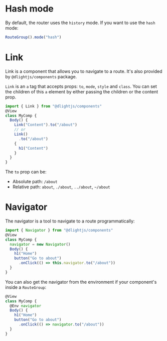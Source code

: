 
# Hash mode
By default, the router uses the `history` mode. If you want to use the `hash` mode:
```javascript
RouteGroup().mode("hash")
```

# Link
Link is a component that allows you to navigate to a route. It's also provided by `@dlightjs/components` package. 

`Link` is an `a` tag that accepts props: `to`, `mode`, `style` and `class`. You can set the children of this `a` element by either passing the children or the content prop.
```javascript
import { Link } from "@dlightjs/components"
@View
class MyComp {
  Body() {
    Link("Content").to("/about")
    // or
    Link()
      .to("/about")
    {
      h1("Content")
    }
  }
}
```

The `to` prop can be:
* Absolute path: `/about`
* Relative path: `about`, `./about`, `../about`, `~/about`


# Navigator
The navigator is a tool to navigate to a route programmatically:
```javascript
import { Navigator } from "@dlightjs/components"
@View
class MyComp {
  navigator = new Navigator()
  Body() {
    h1("Home")
    button("Go to about")
      .onClick(() => this.navigator.to("/about"))
  }
}
```

You can also get the navigator from the environment if your component's inside a `RouteGroup`:
```javascript
@View
class MyComp {
  @Env navigator
  Body() {
    h1("Home")
    button("Go to about")
      .onClick(() => navigator.to("/about"))
  }
}
```